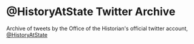 # @HistoryAtState Twitter Archive

Archive of tweets by the Office of the Historian's official twitter account, [@HistoryAtState](https://twitter.com/HistoryAtState)